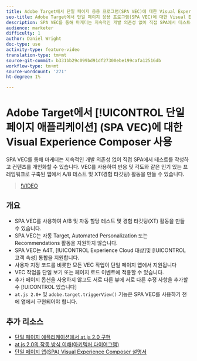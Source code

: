 ```yaml
---
title: Adobe Target에서 단일 페이지 응용 프로그램(SPA VEC)에 대한 Visual Experience Composer 사용
seo-title: Adobe Target에서 단일 페이지 응용 프로그램(SPA VEC)에 대한 Visual Experience Composer 사용
description: SPA VEC를 통해 마케터는 지속적인 개발 의존성 없이 직접 SPA에서 테스트를 작성하고 컨텐츠를 개인화할 수 있습니다. VEC를 사용하여 반응 및 각도와 같은 인기 있는 프레임워크로 구축된 앱에서 A/B 테스트 및 XT(경험 타깃팅) 활동을 만들 수 있습니다.
audience: marketer
difficulty: 1
author: Daniel Wright
doc-type: use
activity-type: feature-video
translation-type: tm+mt
source-git-commit: b331bb29c099bd91df27300ebe199cafa12516db
workflow-type: tm+mt
source-wordcount: '271'
ht-degree: 1%

---
```



# Adobe Target에서 [!UICONTROL 단일 페이지 애플리케이션] (SPA VEC)에 대한 Visual Experience Composer 사용

SPA VEC를 통해 마케터는 지속적인 개발 의존성 없이 직접 SPA에서 테스트를 작성하고 컨텐츠를 개인화할 수 있습니다. VEC를 사용하여 반응 및 각도와 같은 인기 있는 프레임워크로 구축된 앱에서 A/B 테스트 및 XT(경험 타깃팅) 활동을 만들 수 있습니다.

>[!VIDEO](https://video.tv.adobe.com/v/26249?quality=12)

## 개요

* SPA VEC를 사용하여 A/B 및 자동 할당 테스트 및 경험 타깃팅(XT) 활동을 만들 수 있습니다.
* SPA VEC는 자동 Target, Automated Personalization 또는 Recommendations 활동을 지원하지 않습니다.
* SPA VEC는 A4T, [!UICONTROL Experience Cloud 대상]및 [!UICONTROL 고객 속성] 통합을 지원합니다.
* 사용자 지정 코드를 비롯한 모든 VEC 작업이 단일 페이지 앱에서 지원됩니다
* VEC 작업을 단일 보기 또는 페이지 로드 이벤트에 적용할 수 있습니다.
* 추가 페이지 옵션을 사용하지 않고도 서로 다른 뷰에 서로 다른 수정 사항을 추가할 수 [!UICONTROL 있습니다]
* `at.js 2.0+` 및 `adobe.target.triggerView()` 기능은 SPA VEC를 사용하기 전에 앱에서 구현되어야 합니다.

## 추가 리소스

* [단일 페이지 애플리케이션에서 at.js 2.0 구현](../implementation/implement-atjs-20-in-a-single-page-application.md)
* [at.js 2.0의 작동 방식 이해(아키텍처 다이어그램)](../implementation/understanding-how-atjs-20-works.md)
* [단일 페이지 앱(SPA) Visual Experience Composer 설명서](https://docs.adobe.com/help/en/target/using/experiences/spa-visual-experience-composer.html)